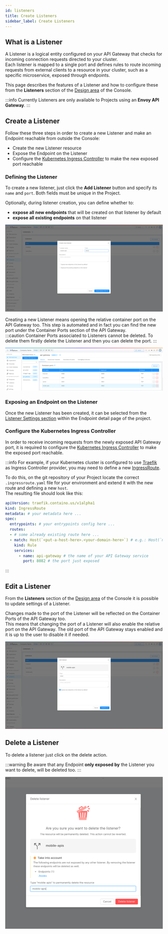 ```yaml
---
id: listeners
title: Create Listeners
sidebar_label: Create Listeners
---
```


## What is a Listener

A Listener is a logical entity configured on your API Gateway that checks for incoming connection requests directed to your cluster.  
Each listener is mapped to a single port and defines rules to route incoming requests from external clients to a resource in your cluster, such as a specific microservice, exposed through endpoints.

This page describes the features of a Listener and how to configure these from the **Listeners** section of the [Design area](/development_suite/api-console/api-design/overview.md) of the Console.

:::info
Currently Listeners are only available to Projects using an **Envoy API Gateway**.
:::

## Create a Listener

Follow these three steps in order to create a new Listener and make an Endpoint reachable from outside the Console:
- Create the new Listener resource
- Expose the Endpoint on the Listener
- Configure the [Kubernetes Ingress Controller](https://kubernetes.io/docs/concepts/services-networking/ingress-controllers/) to make the new exposed port reachable

### Defining the Listener 

To create a new listener, just click the **Add Listener** button and specify its `name` and `port`. Both fields must be unique in the Project. 

Optionally, during listener creation, you can define whether to:
- **expose all new endpoints** that will be created on that listener by default
- **expose all existing endpoints** on that listener

![create-listener](img/listeners/create-listener.png)

Creating a new Listener means opening the relative container port on the API Gateway too. This step is automated and in fact you can find the new port under the Container Ports section of the API Gateway.  
:::caution
Container Ports associated to Listeners cannot be deleted. To delete them firstly delete the Listener and then you can delete the port.
:::

<!-- TODO: update image with disabled buttons -->
![listeners-api-gateway-container-ports](img/listeners/listeners-api-gateway-ports.png)

### Exposing an Endpoint on the Listener

Once the new Listener has been created, it can be selected from the [Listener Settings section](/development_suite/api-console/api-design/endpoints.md#listeners) within the Endpoint detail page of the project.

### Configure the Kubernetes Ingress Controller

In order to receive incoming requests from the newly exposed API Gateway port, it is required to configure the [Kubernetes Ingress Controller](https://kubernetes.io/docs/concepts/services-networking/ingress-controllers/) to make the exposed port reachable.  

:::info
For example, if your Kubernetes cluster is configured to use [Traefik](https://doc.traefik.io/traefik/providers/kubernetes-ingress/) as Ingress Controller provider, you may need to define a new [IngressRoute](https://doc.traefik.io/traefik/providers/kubernetes-crd/).

To do this, on the git repository of your Project locate the correct `.ingressroute.yaml` file for your environment and extend it with the new route and defining a new `host`.  
The resulting file should look like this:

``` yaml
apiVersion: traefik.containo.us/v1alpha1
kind: IngressRoute
metadata: # your metadata here ...
spec:
  entrypoints: # your entrypoints config here ...
  routes:
  - # some already existing route here ...
  - match: Host(`<put-a-host-here>.<your-domain-here>`) # e.g.: Host(`mobile-apis.your-domain.com`)
    kind: Rule
    services:
      - name: api-gateway # the name of your API Gateway service
        port: 8082 # the port just exposed

```
:::

## Edit a Listener

From the **Listeners** section of the [Design area](/development_suite/api-console/api-design/overview.md) of the Console it is possible to update settings of a Listener.

Changes made to the port of the Listener will be reflected on the Container Ports of the API Gateway too.  
This means that changing the port of a Listener will also enable the relative port on the API Gateway. The old port of the API Gateway stays enabled and it is up to the user to disable it if needed. 

![edit-listener](img/listeners/edit-listener.png)


## Delete a Listener

To delete a listener just click on the delete action.

:::warning
Be aware that any Endpoint **only exposed by** the Listener you want to delete, will be deleted too.
:::

![delete-listener](img/listeners/delete-listener.png)
